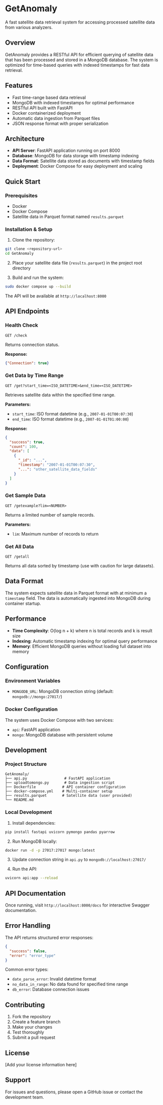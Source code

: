 # GetAnomaly

A fast satellite data retrieval system for accessing processed satellite data from various analyzers.

## Overview

GetAnomaly provides a RESTful API for efficient querying of satellite data that has been processed and stored in a MongoDB database. The system is optimized for time-based queries with indexed timestamps for fast data retrieval.

## Features

- Fast time-range based data retrieval
- MongoDB with indexed timestamps for optimal performance
- RESTful API built with FastAPI
- Docker containerized deployment
- Automatic data ingestion from Parquet files
- JSON response format with proper serialization

## Architecture

- **API Server**: FastAPI application running on port 8000
- **Database**: MongoDB for data storage with timestamp indexing
- **Data Format**: Satellite data stored as documents with timestamp fields
- **Deployment**: Docker Compose for easy deployment and scaling

## Quick Start

### Prerequisites

- Docker
- Docker Compose
- Satellite data in Parquet format named `results.parquet`

### Installation & Setup

1. Clone the repository:
```bash
git clone <repository-url>
cd GetAnomaly
```

2. Place your satellite data file (`results.parquet`) in the project root directory

3. Build and run the system:
```bash
sudo docker compose up --build
```

The API will be available at `http://localhost:8000`

## API Endpoints

### Health Check
```
GET /check
```
Returns connection status.

**Response:**
```json
{"Connection": true}
```

### Get Data by Time Range
```
GET /get?start_time=<ISO_DATETIME>&end_time=<ISO_DATETIME>
```
Retrieves satellite data within the specified time range.

**Parameters:**
- `start_time`: ISO format datetime (e.g., `2007-01-01T00:07:30`)
- `end_time`: ISO format datetime (e.g., `2007-01-01T01:00:00`)

**Response:**
```json
{
  "success": true,
  "count": 100,
  "data": [
    {
      "_id": "...",
      "timestamp": "2007-01-01T00:07:30",
      "...": "other_satellite_data_fields"
    }
  ]
}
```

### Get Sample Data
```
GET /getexample?lim=<NUMBER>
```
Returns a limited number of sample records.

**Parameters:**
- `lim`: Maximum number of records to return

### Get All Data
```
GET /getall
```
Returns all data sorted by timestamp (use with caution for large datasets).

## Data Format

The system expects satellite data in Parquet format with at minimum a `timestamp` field. The data is automatically ingested into MongoDB during container startup.

## Performance

- **Time Complexity**: O(log n + k) where n is total records and k is result size
- **Indexing**: Automatic timestamp indexing for optimal query performance
- **Memory**: Efficient MongoDB queries without loading full dataset into memory

## Configuration

### Environment Variables

- `MONGODB_URL`: MongoDB connection string (default: `mongodb://mongo:27017/`)

### Docker Configuration

The system uses Docker Compose with two services:
- `api`: FastAPI application
- `mongo`: MongoDB database with persistent volume

## Development

### Project Structure
```
GetAnomaly/
├── api.py                 # FastAPI application
├── uploadtomongo.py       # Data ingestion script
├── Dockerfile            # API container configuration
├── docker-compose.yml    # Multi-container setup
├── results.parquet       # Satellite data (user provided)
└── README.md
```

### Local Development

1. Install dependencies:
```bash
pip install fastapi uvicorn pymongo pandas pyarrow
```

2. Run MongoDB locally:
```bash
docker run -d -p 27017:27017 mongo:latest
```

3. Update connection string in `api.py` to `mongodb://localhost:27017/`

4. Run the API:
```bash
uvicorn api:app --reload
```

## API Documentation

Once running, visit `http://localhost:8000/docs` for interactive Swagger documentation.

## Error Handling

The API returns structured error responses:

```json
{
  "success": false,
  "error": "error_type"
}
```

Common error types:
- `date_parse_error`: Invalid datetime format
- `no_data_in_range`: No data found for specified time range
- `db_error`: Database connection issues

## Contributing

1. Fork the repository
2. Create a feature branch
3. Make your changes
4. Test thoroughly
5. Submit a pull request

## License

[Add your license information here]

## Support

For issues and questions, please open a GitHub issue or contact the development team.
